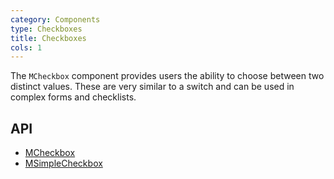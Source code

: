 ```yaml
---
category: Components
type: Checkboxes
title: Checkboxes
cols: 1
---
```


The `MCheckbox` component provides users the ability to choose between two distinct values. These are very similar to a switch and can be used in complex forms and checklists.

## API

- [MCheckbox](/api/MCheckbox)
- [MSimpleCheckbox](/api/MSimpleCheckbox)